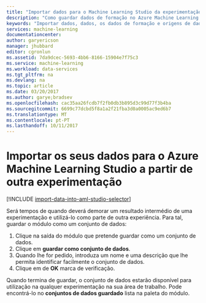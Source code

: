 ```yaml
---
title: "Importar dados para o Machine Learning Studio da experimentação outra | Microsoft Docs"
description: "Como guardar dados de formação no Azure Machine Learning Studio e utilizá-lo na experimentação de outra."
keywords: "Importar dados, dados, os dados de formação e origens de dados"
services: machine-learning
documentationcenter: 
author: garyericson
manager: jhubbard
editor: cgronlun
ms.assetid: 7da9dcec-5693-4bb6-8166-15904e7f75c3
ms.service: machine-learning
ms.workload: data-services
ms.tgt_pltfrm: na
ms.devlang: na
ms.topic: article
ms.date: 03/20/2017
ms.author: garye;bradsev
ms.openlocfilehash: cac35aa26fcdb7f2fb0db3b895d3c99d77f3b4ba
ms.sourcegitcommit: 6699c77dcbd5f8a1a2f21fba3d0a0005ac9ed6b7
ms.translationtype: MT
ms.contentlocale: pt-PT
ms.lasthandoff: 10/11/2017
---
```

# <a name="import-your-data-into-azure-machine-learning-studio-from-another-experiment"></a>Importar os seus dados para o Azure Machine Learning Studio a partir de outra experimentação
[!INCLUDE [import-data-into-aml-studio-selector](../../../includes/machine-learning-import-data-into-aml-studio.md)]

Será tempos de quando deverá demorar um resultado intermédio de uma experimentação e utilizá-lo como parte de outra experiência. Para tal, guardar o módulo como um conjunto de dados:

1. Clique na saída do módulo que pretende guardar como um conjunto de dados.
2. Clique em **guardar como conjunto de dados**.
3. Quando lhe for pedido, introduza um nome e uma descrição que lhe permita identificar facilmente o conjunto de dados.
4. Clique em de **OK** marca de verificação.

Quando termina de guardar, o conjunto de dados estarão disponível para utilização na qualquer experimentação na sua área de trabalho. Pode encontrá-lo no **conjuntos de dados guardado** lista na paleta do módulo.

